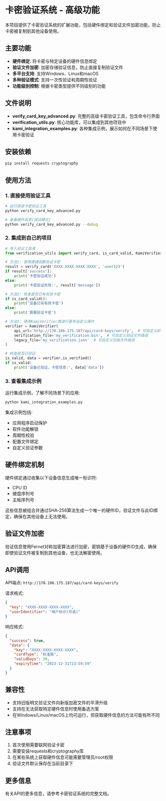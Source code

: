 # 卡密验证系统 - 高级功能

本项目提供了卡密验证系统的扩展功能，包括硬件绑定和验证文件加密功能，防止卡密被复制到其他设备使用。

## 主要功能

- **硬件绑定**: 将卡密与特定设备的硬件信息绑定
- **验证文件加密**: 加密存储验证信息，防止直接复制验证文件
- **多平台支持**: 支持Windows、Linux和macOS
- **多种验证模式**: 支持一次性验证和周期性验证
- **功能级别控制**: 根据卡密类型提供不同级别的功能

## 文件说明

- **verify_card_key_advanced.py**: 完整的高级卡密验证工具，包含命令行界面
- **verification_utils.py**: 核心功能库，可以集成到其他项目中
- **kami_integration_examples.py**: 各种集成示例，展示如何在不同场景下使用卡密验证

## 安装依赖

```bash
pip install requests cryptography
```

## 使用方法

### 1. 直接使用验证工具

```bash
# 运行高级卡密验证工具
python verify_card_key_advanced.py

# 查看硬件信息(调试模式)
python verify_card_key_advanced.py --debug
```

### 2. 集成到自己的项目

```python
# 导入验证工具库
from verification_utils import verify_card, is_card_valid, KamiVerifier

# 方法1: 使用便捷函数验证卡密
result = verify_card('XXXX-XXXX-XXXX-XXXX', 'user123')
if result['success']:
    print('卡密验证成功')
else:
    print('卡密验证失败:', result['message'])

# 方法2: 检查是否已有有效卡密
if is_card_valid():
    print('设备已有有效卡密')
else:
    print('需要验证卡密')

# 方法3: 使用KamiVerifier类进行更多自定义操作
verifier = KamiVerifier(
    api_url='http://170.106.175.187/api/card-keys/verify',  # 可自定义API地址
    verification_file='my_verification.bin',  # 可自定义验证文件路径
    legacy_file='my_verification.json'  # 可自定义旧版文件路径
)

# 检查是否已验证
is_valid, data = verifier.is_verified()
if is_valid:
    print('设备已验证，卡密信息:', data['data'])
```

### 3. 查看集成示例

运行集成示例，了解不同场景下的应用:

```bash
python kami_integration_examples.py
```

集成示例包括:
- 应用程序启动保护
- 软件功能解锁
- 周期性校验
- 配置文件绑定
- 自定义验证参数

## 硬件绑定机制

硬件绑定通过收集以下设备信息生成唯一标识符:

- CPU ID
- 硬盘序列号
- 主板序列号

这些信息被组合并通过SHA-256算法生成一个唯一的硬件ID，验证文件与此ID绑定，确保在其他设备上无法使用。

## 验证文件加密

验证信息使用Fernet对称加密算法进行加密，密钥基于设备的硬件ID生成，确保即使验证文件被复制到其他设备，也无法解密使用。

## API调用

API端点: `http://170.106.175.187/api/card-keys/verify`

请求格式:
```json
{
  "key": "XXXX-XXXX-XXXX-XXXX",
  "userIdentifier": "用户标识(可选)"
}
```

响应格式:
```json
{
  "success": true,
  "data": {
    "key": "XXXX-XXXX-XXXX-XXXX",
    "cardType": "标准版",
    "validDays": 30,
    "expiryTime": "2023-12-31T23:59:59"
  }
}
```

## 兼容性

- 支持旧版明文验证文件向新版加密文件的平滑升级
- 支持在无法获取特定硬件信息时使用备选方案
- 在Windows/Linux/macOS上均可运行，但获取硬件信息的方法可能有所不同

## 注意事项

1. 首次使用需要联网验证卡密
2. 需要安装requests和cryptography库
3. 在某些系统上获取硬件信息可能需要管理员/root权限
4. 验证文件默认保存在当前目录下

## 更多信息

有关API的更多信息，请参考卡密验证系统的完整文档。 